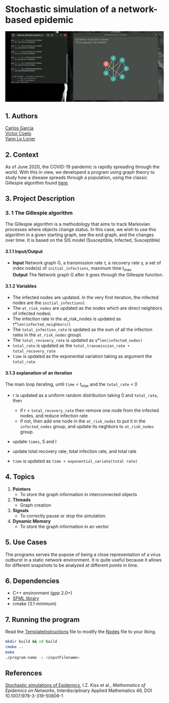 <!------------------------------------------------- README ---------------
    |
    |   Developers:  
    |       Carlos García - https://github.com/cxrlos
    |       Victor Coeto - https://github.com/vcoetoG
    |       Yann Le Lorier - https://github.com/yannlelorier
    |
    *-------------------------------------------------------------------->

# Stochastic simulation of a network-based epidemic

![Demo](Demo.gif)

## 1. Authors

[Carlos García](https://github.com/cxrlos)\
[Victor Coeto](https://github.com/vcoetoG)\
[Yann Le Lorier](https://github.com/yannlelorier)

## 2. Context

As of June 2020, the COVID-19 pandemic is rapidly spreading through the world. With this in view, we developerd a program using graph theory to study how a disease spreads through a population, using the classic Gillespie algorithm found [here](https://link.springer.com/content/pdf/bbm%3A978-3-319-50806-1%2F1.pdf).

## 3. Project Description

### 3. 1 The Gillespie algorithm

The Gillespie algorithm is a methodology that aims to track Markovian processes where objects change status. In this case, we wish to use this algorithm in a given starting graph, see the end graph, and the changes over time. It is based on the SIS model (Susceptible, Infected, Susceptible)

#### 3.1.1 Input/Output

- **Input** Network graph G, a transmission rate &tau;, a recovery rate &gamma;, a set of index node(s) of ```initial_infections```, maximum time t<sub>max</sub>\
**Output** The Network graph G after it goes through the Gillespie function. 

#### 3.1.2 Variables

- The infected nodes are updated. In the very first iteration, the infected nodes are the ```initial_infections```\
- The ```at_risk_nodes``` are updated as the nodes which are direct neighbors of infected nodes\
- The infection rate in the at_risk_nodes is updated as &tau;*```len(infected_neighbors)```\
- The ```total_infection_rate``` is updated as the sum of all the infection rates in the ```at_risk_nodes``` group\
- The ```total_recovery_rate``` is updated as &gamma;*```len(infected_nodes)```
- ```total_rate``` is updated as the ```total_transmission_rate + total_recovery_rate```
- ```time``` is updated as the exponential variation taking as argument the ```total_rate```

#### 3.1.3 explanation of an iteration

The main loop iterating, until ```time``` &lt; t<sub>max</sub> and the ```total_rate``` &lt; 0

- r is updated as a uniform random distribution taking 0 and ```total_rate```, then

    - if r &lt; ```total_recovery_rate``` then remove one node from the infected nodes, and reduce infection rate
    - if not, then add one node in the ```at_risk_nodes``` to put it in the ```infected_nodes``` group, and update its neghbors to ```at_risk_nodes``` group.
- update ```times```, S and I
- update total recovery rate, total infection rate, and total rate
- ```time``` is updated as ```time + exponential_variate(total rate)```


## 4. Topics

1. **Pointers**
    - To store the graph information in interconnected objects
2. **Threads**
   - Graph creation
4. **Signals**
    - To correctly pause or stop the simulation.
5. **Dynamic Memory**
    - To store the graph information in an vector

## 5. Use Cases

The programs serves the pupose of being a close representation of a virus outburst in a static network environment. It is quite useful because it allows for different snapshots to be analyzed at different points in time.

## 6. Dependencies

- C++ environment (gpp 2.0+)
- [SFML library](https://www.sfml-dev.org/tutorials/2.5/start-linux.php)
- cmake (3.1 minimum)

## 7. Running the program

Read the [TemplateInstructions](https://github.com/yannlelorier/Covid-19-tracker-simulator/blob/master/TemplateInstructions.txt) file to modify the [Nodes](https://github.com/yannlelorier/Covid-19-tracker-simulator/blob/master/Nodes.txt) file to your liking.

~~~sh
mkdir build && cd build
cmake ..
make
./program-name -i <inputFilename>
~~~

## References

[Stochastic simulations of Epidemics](https://link.springer.com/content/pdf/bbm%3A978-3-319-50806-1%2F1.pdf), I.Z. Kiss et al., *Mathematics of Epidemics on Networks*, Interdisciplinary Applied
Mathematics 46, DOI 10.1007/978-3-319-50806-1
